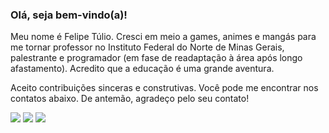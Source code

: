### Olá, seja bem-vindo(a)!

Meu nome é Felipe Túlio. Cresci em meio a games, animes e mangás para me tornar professor no Instituto Federal do Norte de Minas Gerais, palestrante e programador (em fase de readaptação à área após longo afastamento). Acredito que a educação é uma grande aventura.
  
Aceito contribuições sinceras e construtivas. Você pode me encontrar nos contatos abaixo. De antemão, agradeço pelo seu contato! 
<div>
<a href = "mailto:felipe.castro@ifnmg.edu.br"><img loading="lazy" src="https://img.shields.io/badge/Gmail-D14836?style=for-the-badge&logo=gmail&logoColor=white" target="_blank"></a>
<a href="https://www.linkedin.com/in/ftdcastro" target="_blank"><img loading="lazy" src="https://img.shields.io/badge/-LinkedIn-%230077B5?style=for-the-badge&logo=linkedin&logoColor=white" target="_blank"></a>
<a href="https://instagram.com/ftdcastro_" target="_blank"><img loading="lazy" src="https://img.shields.io/badge/-Instagram-%23E4405F?style=for-the-badge&logo=instagram&logoColor=white" target="_blank"></a>
</div>


<!--
### Algumas informações sobre mim

- Atualmente estou lecionando... Sistemas Operacionais, Programação de Sistemas Corporativos e Cultura Maker
- Atualmente estou aprendendo... Node.Js, Arduino e Finanças
- Procuro contribuir com a comunidade local... Coordenando projetos de ensino sobre educação básica para empresas da cidade onde resido

### Hi there, welcome! 👋

**ftdcastro/ftdcastro** is a ✨ _special_ ✨ repository because its `README.md` (this file) appears on your GitHub profile.

Here are some ideas to get you started:

- 🔭 I’m currently working on ...
- 🌱 I’m currently learning ...
- 👯 I’m looking to collaborate on ...
- 🤔 I’m looking for help with ...
- 💬 Ask me about ...
- 📫 How to reach me: ...
- 😄 Pronouns: ...
- ⚡ Fun fact: ...
-->
